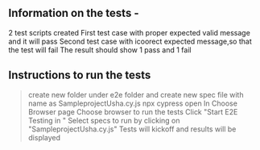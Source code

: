 ## Information on the tests - 
2 test scripts created
First test case with proper expected valid message and it will pass
Second test case with icoorect expected message,so that the test will fail
The result should show 1 pass and 1 fail

## Instructions to run the tests
> create new folder under e2e folder and create new spec file with name as SampleprojectUsha.cy.js
> npx cypress open
> In Choose Browser page 
    Choose browser to run the tests
> Click "Start E2E Testing in <browser>"
> Select specs to run by clicking on "SampleprojectUsha.cy.js"
Tests will kickoff and results will be displayed











